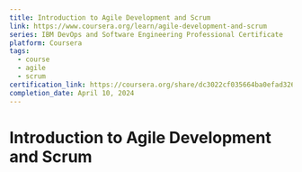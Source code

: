 ```yaml
---
title: Introduction to Agile Development and Scrum
link: https://www.coursera.org/learn/agile-development-and-scrum
series: IBM DevOps and Software Engineering Professional Certificate
platform: Coursera
tags:
  - course
  - agile
  - scrum
certification_link: https://coursera.org/share/dc3022cf035664ba0efad326ccc75552
completion_date: April 10, 2024
---
```


# Introduction to Agile Development and Scrum
